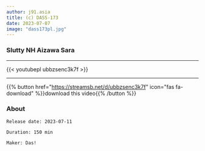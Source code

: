 ```yaml
---
author: j91.asia
title: (c) DASS-173
date: 2023-07-07
image: "dass173pl.jpg"
---
```


### Slutty NH Aizawa Sara
___

{{< youtubepl ubbzsenc3k7f >}}
___

{{% button href="https://streamsb.net/d/ubbzsenc3k7f" icon="fas fa-download" %}}download this video{{% /button %}}
### About

`Release date: 2023-07-11`

`Duration: 150 min`

`Maker:	Das!`